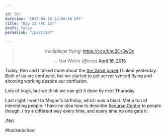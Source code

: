 ```yaml
---

id: 107
datetime: "2015-04-16 22:08:46 UTC"
title: "Day 23 (RC 12)"
draft: false
permalink: "/post/107"

---
```


<center>
<blockquote class="twitter-tweet" lang="en"><p>multiplayer flying! <a href="https://t.co/bhc2Or3wQc">https://t.co/bhc2Or3wQc</a></p>&mdash; Nat Welch (@icco) <a href="https://twitter.com/icco/status/588789101828165632">April 16, 2015</a></blockquote>
<script async src="//platform.twitter.com/widgets.js" charset="utf-8"></script>
</center>

Today, Ken and I talked more about the [the Valve paper](https://developer.valvesoftware.com/wiki/Latency_Compensating_Methods_in_Client/Server_In-game_Protocol_Design_and_Optimization) I linked yesterday. Both of us are confused, but we started to get server synced flying and shooting working despite our confusion.

Lots of bugs, but we think we can get it done by next Thursday.

Last night I went to Megan's birthday, which was a blast. Met a ton of interesting people. I have no idea how to describe [Recurse Center](https://www.recurse.com/) to people though. I try a different way every time, and every time no one gets it.

/Nat

#hackerschool


